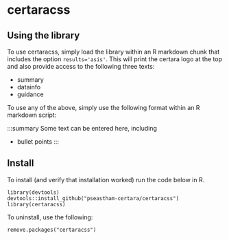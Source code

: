 # certaracss

## Using the library

To use certaracss, simply load the library within an R markdown chunk that includes the option `results='asis'`. 
This will print the certara logo at the top and also provide access to the following three texts:

- summary
- datainfo
- guidance

To use any of the above, simply use the following format within an R markdown script:

:::summary
Some text can be entered here, including
- bullet points
:::

## Install

To install (and verify that installation worked) run the code below in R.

```
library(devtools)
devtools::install_github("pseastham-certara/certaracss")
library(certaracss)
```

To uninstall, use the following:

```
remove.packages("certaracss")
```
